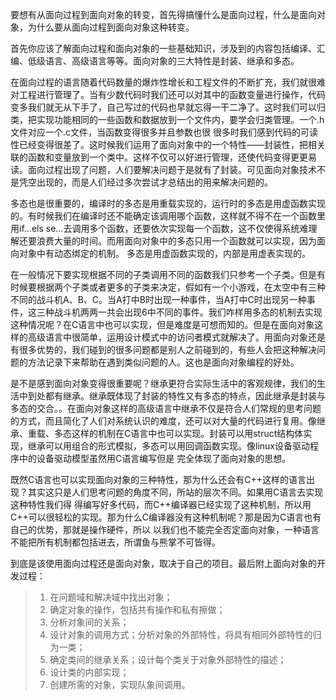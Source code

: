 要想有从面向过程到面向对象的转变，首先得搞懂什么是面向过程，什么是面向对象，为什么要从面向过程到面向对象这种转变。

首先你应该了解面向过程和面向对象的一些基础知识，涉及到的内容包括编译、汇编、低级语言、高级语言等等。面向对象的三大特性是封装、继承和多态。

在面向过程的语言随着代码数量的爆炸性增长和工程文件的不断扩充，我们就很难对工程进行管理了。当有少数代码时我们还可以对其中的函数变量进行操作，代码变多我们就无从下手了，自己写过的代码也早就忘得一干二净了。这时我们可以归类，把实现功能相同的一些函数和数据放到一个文件内，要学会归类管理。一个.h文件对应一个.c文件，当函数变得很多并且参数也很
很多时我们感到代码的可读性已经变得很差了。这时候我们运用了面向对象中的一个特性——封装性，把相关联的函数和变量放到一个类中。这样不仅可以好进行管理，还使代码变得更更易读。面向过程出现了问题，人们要解决问题于是就有了封装。可见面向对象技术不是凭空出现的，而是人们经过多次尝试才总结出的用来解决问题的。

多态也是很重要的，编译时的多态是用重载实现的，运行时的多态是用虚函数实现的。有时候我们在编译时还不能确定该调用哪个函数，这样就不得不在一个函数里用if…els
se…去调用多个函数，还要依次实现每一个函数，这不仅使得系统难理解还要浪费大量的时间。而用面向对象中的多态只用一个函数就可以实现，因为面向对象中有动态绑定的机制。
多态是用虚函数实现的，内部是用虚表实现的。

在一般情况下要实现根据不同的子类调用不同的函数我们只参考一个子类。但是有时候要根据两个子类或者更多的子类来决定，假如有一个小游戏，在太空中有三种不同的战斗机A、B、C。当A打中B时出现一种事件，当A打中C时出现另一种事件，这三种战斗机两两一共会出现6中不同的事件。我们咋样用多态的机制去实现这种情况呢？在C语言中也可以实现，但是难度是可想而知的。但是在面向对象这样的高级语言中很简单，运用设计模式中的访问者模式就解决了。用面向对象还是有很多优势的，我们碰到的很多问题都是别人之前碰到的，有些人会把这种解决问题的方法记录下来帮助在遇到类似问题的人。这也是面向对象编程的好处。

是不是感到面向对象变得很重要呢？继承更符合实际生活中的客观规律，我们的生活中到处都有继承。继承既体现了封装的特性又有多态的特点，因此继承是封装与多态的交合。。在面向对象这样的高级语言中继承不仅是符合人们常规的思考问题的方式，而且简化了人们对系统认识的难度，还可以对大量的代码进行复用。像继承、重载、多态这样的机制在C语言中也可以实现。封装可以用struct结构体实现，继承可以用组合的形式模拟，多态可以用回调函数实现。像linux设备驱动程序中的设备驱动模型虽然用C语言编写但是
完全体现了面向对象的思想。

既然C语言也可以实现面向对象的三种特性，那为什么还会有C++这样的语言出现？其实这只是人们思考问题的角度不同，所站的层次不同。如果用C语言去实现这种特性我们得
得编写好多代码，而C++编译器已经实现了这种机制，所以用C++可以很轻松的实现。那为什么C编译器没有这种机制呢？那是因为C语言也有自己的优势，那就是操作硬件，所以
以我们也不能完全否定面向对象，一种语言不能把所有机制都包括进去，所谓鱼与熊掌不可皆得。

到底是该使用面向过程还是面向对象，取决于自己的项目。最后附上面向对象的开发过程： 

> 1. 在问题域和解决域中找出对象；
> 2. 确定对象的操作，包括共有操作和私有擦做；
> 3. 分析对象间的关系；
> 4. 设计对象的调用方式；分析对象的外部特性，将具有相同外部特性的归为一类；
> 5. 确定类间的继承关系；设计每个类关于对象外部特性的描述；
> 6. 设计类的内部实现；
> 7. 创建所需的对象，实现队象间调用。


